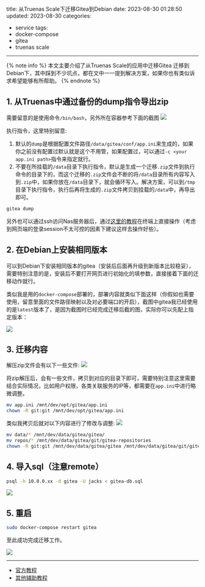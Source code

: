 title: 从Truenas Scale下迁移Gitea到Debian
date: 2023-08-30 01:28:50
updated: 2023-08-30
categories:
- service
tags:
- docker-compose
- gitea
- truenas scale

---

{% note info %} 本文主要介绍了从Truenas Scale的应用中迁移Gitea 迁移到 Debian下，其中踩到不少坑点，都在文中一一提到解决方案，如果你也有类似诉求希望能够有所帮助。 {% endnote %}

<!-- more -->

## 1. 从Truenas中通过备份的dump指令导出zip

需要留意的是使用命令`/bin/bash`，另外所在容器参考下面的截图
![](/img/truenas_scale_gitea_migrate_to_debian_9da5eef7_0.png)

执行指令，这里特别留意:

1. 默认的`dump`是根据配置文件路径`/data/gitea/conf/app.ini`来生成的，如果你之前没有配置过默认就是这个不用管，如果配置过，可以通过`-c <your app.ini path>`指令来指定就行。
2. 不要在所挂载的`/data`目录下执行指令，默认是生成一个迁移`.zip`文件到执行命令的目录下的，而这个迁移的`.zip`文件会不断的将`/data`目录所有内容写入到`.zip`中，如果你放在`/data`目录下，就会循环写入。解决方案，可以到`/tmp`目录下执行指令，执行后再将生成的`.zip`文件拷贝到挂载的`/data`中，再导出即可。

```bash
gitea dump
```

另外也可以通过ssh访问Nas服务器后，通过[这里的教程](https://blog.dreamtobe.cn/truenas_scale_command_apt/#%E8%BF%9B%E5%85%A5%E5%88%B0%E6%9F%90%E4%B8%AApods%E9%87%8C%E9%9D%A2)在终端上直接操作（考虑到网页端的登录session不太可控的因素下建议这样去操作好些）。

## 2. 在Debian上安装相同版本

可以到Debian下安装相同版本的gitea（安装后后面再升级到新版本比较稳妥），需要特别注意的是，安装后不要打开网页进行初始化的填参数，直接接着下面的迁移动作就行。

类似我是用的`docker-compose`部署的，部署内容就类似下面这样（你假如也需要使用，留意里面的文件路径映射以及对必要端口的开启），截图中gitea我已经使用的是`latest`版本了，是因为截图时已经完成迁移后截的图，实际你可以先配上指定版本：

![](/img/truenas_scale_gitea_migrate_to_debian_711c0c7a_1.png)

## 3. 迁移内容

解压zip文件会有以下一些文件:
![](/img/truenas_scale_gitea_migrate_to_debian_821c5064_2.png)

将zip解压后，会有一些文件，拷贝到对应的目录下即可，需要特别注意这里需要结合实际情况，比如用户权限，各类关联服务的IP等，都需要在`app.ini`中进行略微调整。

```bash
mv app.ini /mnt/dev/opt/gitea/app.ini  
chown -R git:git /mnt/dev/opt/gitea/app.ini
```

类似我拷贝后就对以下内容进行了修改与调整:
![](/img/truenas_scale_gitea_migrate_to_debian_e60352e5_3.png)

```bash
mv data/* /mnt/dev/data/gitea/gitea/  
mv repos/* /mnt/dev/data/gitea/git/gitea-repositories
chown -R git:git /mnt/dev/data/gitea/gitea /mnt/dev/data/gitea/git/gitea-repositories
```

## 4. 导入sql（注意remote）

```bash
psql -h 10.0.0.xx -d gitea -U jacks < gitea-db.sql
```

![](/img/truenas_scale_gitea_migrate_to_debian_c82adc96_4.png)

## 5. 重启

```bash
sudo docker-compose restart gitea
```

至此成功完成迁移工作。

![](/img/truenas_scale_gitea_migrate_to_debian_5d79aee5_5.png)

---

-  [官方教程](https://docs.gitea.com/zh-cn/administration/backup-and-restore)
- [其他辅助教程](https://blog.csdn.net/weixin_43525185/article/details/120371347)